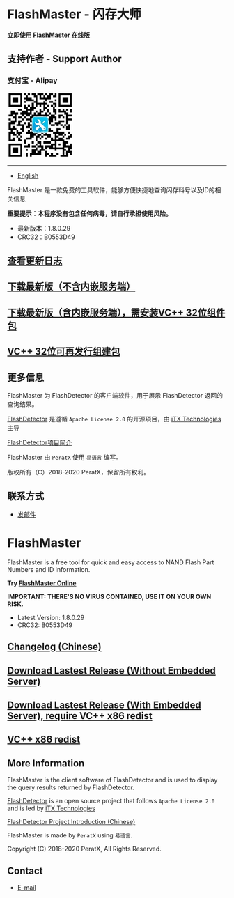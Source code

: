 # FlashMaster - 闪存大师

**立即使用 [FlashMaster 在线版](https://fm.peratx.net)**

## 支持作者 - Support Author

### 支付宝 - Alipay

![alipay qrcode](images/alipay.jpg)

------------

* [English](#flashmaster)

FlashMaster 是一款免费的工具软件，能够方便快捷地查询闪存料号以及ID的相关信息

**重要提示：本程序没有包含任何病毒，请自行承担使用风险。**

* 最新版本：1.8.0.29
* CRC32：B0553D49

## [查看更新日志](https://github.com/PeratX/FlashMaster/blob/master/changelog.txt)

## [下载最新版（不含内嵌服务端）](https://github.com/PeratX/FlashMaster/releases/download/T0204/FlashMaster-1.8.0.29.zip)

## [下载最新版（含内嵌服务端），需安装VC++ 32位组件包](https://github.com/PeratX/FlashMaster/releases/download/T0204/FlashMaster-1.8.0.29-Full.zip)

## [VC++ 32位可再发行组建包](https://aka.ms/vs/16/release/vc_redist.x86.exe)

## 更多信息

FlashMaster 为 FlashDetector 的客户端软件，用于展示 FlashDetector 返回的查询结果。

[FlashDetector](https://github.com/iTXTech/FlashDetector) 是遵循 `Apache License 2.0` 的开源项目，由 [iTX Technologies](https://itxtech.org) 主导

[FlashDetector项目简介](https://peratx.net/index.php/2019/01/13/flashdetector-brief-intro.html)

FlashMaster 由 `PeratX` 使用 `易语言` 编写。

版权所有（C）2018-2020 PeratX，保留所有权利。

## 联系方式

* [发邮件](mailto:peratx@itxtech.org)

# FlashMaster

FlashMaster is a free tool for quick and easy access to NAND Flash Part Numbers and ID information.

**Try [FlashMaster Online](https://fm.peratx.net)**

**IMPORTANT: THERE'S NO VIRUS CONTAINED, USE IT ON YOUR OWN RISK.**

* Latest Version: 1.8.0.29
* CRC32: B0553D49

## [Changelog (Chinese)](https://github.com/PeratX/FlashMaster/blob/master/changelog.txt)

## [Download Lastest Release (Without Embedded Server)](https://github.com/PeratX/FlashMaster/releases/download/T0204/FlashMaster-1.8.0.29.zip)

## [Download Lastest Release (With Embedded Server), require VC++ x86 redist](https://github.com/PeratX/FlashMaster/releases/download/T0204/FlashMaster-1.8.0.29-Full.zip)

## [VC++ x86 redist](https://aka.ms/vs/16/release/vc_redist.x86.exe)

## More Information

FlashMaster is the client software of FlashDetector and is used to display the query results returned by FlashDetector.

[FlashDetector](https://github.com/iTXTech/FlashDetector) is an open source project that follows `Apache License 2.0` and is led by [iTX Technologies](https://itxtech.org)

[FlashDetector Project Introduction (Chinese)](https://peratx.net/index.php/2019/01/13/flashdetector-brief-intro.html)

FlashMaster is made by `PeratX` using `易语言`.

Copyright (C) 2018-2020 PeratX, All Rights Reserved.

## Contact

* [E-mail](mailto:peratx@itxtech.org)
